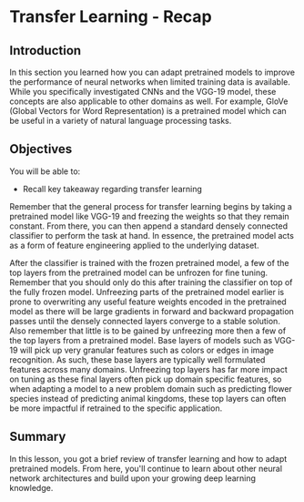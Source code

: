 
# Transfer Learning - Recap

## Introduction

In this section you learned how you can adapt pretrained models to improve the performance of neural networks when limited training data is available. While you specifically investigated CNNs and the VGG-19 model, these concepts are also applicable to other domains as well. For example, GloVe (Global Vectors for Word Representation) is a pretrained model which can be useful in a variety of natural language processing tasks.

## Objectives
You will be able to:
* Recall key takeaway regarding transfer learning

Remember that the general process for transfer learning begins by taking a pretrained model like VGG-19 and freezing the weights so that they remain constant. From there, you can then append a standard densely connected classifier to perform the task at hand. In essence, the pretrained model acts as a form of feature engineering applied to the underlying dataset. 

After the classifier is trained with the frozen pretrained model, a few of the top layers from the pretrained model can be unfrozen for fine tuning. Remember that you should only do this after training the classifier on top of the fully frozen model. Unfreezing parts of the pretrained model earlier is prone to overwriting any useful feature weights encoded in the pretrained model as there will be large gradients in forward and backward propagation passes until the densely connected layers converge to a stable solution. Also remember that little is to be gained by unfreezing more then a few of the top layers from a pretrained model. Base layers of models such as VGG-19 will pick up very granular features such as colors or edges in image recognition. As such, these base layers are typically well formulated features across many domains. Unfreezing top layers has far more impact on tuning as these final layers often pick up domain specific features, so when adapting a model to a new problem domain such as predicting flower species instead of predicting animal kingdoms, these top layers can often be more impactful if retrained to the specific application.

## Summary

In this lesson, you got a brief review of transfer learning and how to adapt pretrained models. From here, you'll continue to learn about other neural network architectures and build upon your growing deep learning knowledge.

